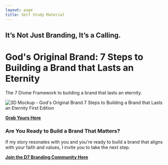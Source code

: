 ```yaml
---
layout: page
title: Self Study Material
---
```


## It’s Not Just Branding, It’s a Calling.

# God's Original Brand: 7 Steps to Building a Brand that Lasts an Eternity

The 7 Divine Framework to building a brand that lasts an eternity.

![3D Mockup - God's Original Brand 7 Steps to Building a Brand that Lasts an Eternity First Edition](https://github.com/user-attachments/assets/bd4a38f7-3538-4e81-9ac7-54725b61edb7)

**[Grab Yours Here](https://www.amazon.com/dp/B0FSZGTRQZ)**

### Are You Ready to Build a Brand That Matters?

If my story resonates with you and you're ready to build a brand that aligns with your faith and values, I invite you to take the next step.

**[Join the D7 Branding Community Here](https://whop.com/shockwave-be4d/the-divine-7-branding-toolkit/)**
